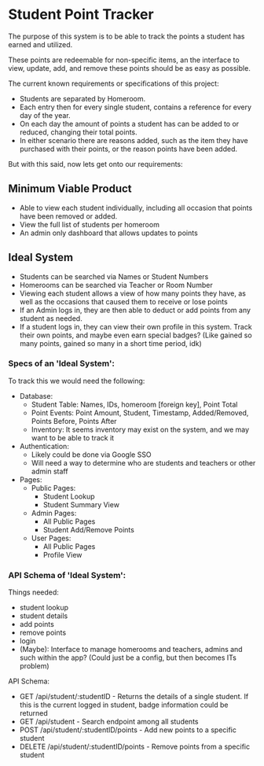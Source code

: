 # Student Point Tracker

The purpose of this system is to be able to track the points a student has earned and utilized.

These points are redeemable for non-specific items, an the interface to view, update, add, and remove these points should be as easy as possible.

The current known requirements or specifications of this project:

* Students are separated by Homeroom.
* Each entry then for every single student, contains a reference for every day of the year.
* On each day the amount of points a student has can be added to or reduced, changing their total points.
* In either scenario there are reasons added, such as the item they have purchased with their points, or the reason points have been added.

But with this said, now lets get onto our requirements:

## Minimum Viable Product

* Able to view each student individually, including all occasion that points have been removed or added.
* View the full list of students per homeroom
* An admin only dashboard that allows updates to points

## Ideal System

* Students can be searched via Names or Student Numbers
* Homerooms can be searched via Teacher or Room Number
* Viewing each student allows a view of how many points they have, as well as the occasions that caused them to receive or lose points
* If an Admin logs in, they are then able to deduct or add points from any student as needed.
* If a student logs in, they can view their own profile in this system. Track their own points, and maybe even earn special badges? (Like gained so many points, gained so many in a short time period, idk)


### Specs of an 'Ideal System':

To track this we would need the following:

* Database:
  - Student Table: Names, IDs, homeroom [foreign key], Point Total
  - Point Events: Point Amount, Student, Timestamp, Added/Removed, Points Before, Points After
  - Inventory: It seems inventory may exist on the system, and we may want to be able to track it
* Authentication:
  - Likely could be done via Google SSO
  - Will need a way to determine who are students and teachers or other admin staff
* Pages:
  - Public Pages:
    - Student Lookup
    - Student Summary View
  - Admin Pages:
    - All Public Pages
    - Student Add/Remove Points
  - User Pages:
    - All Public Pages
    - Profile View

### API Schema of 'Ideal System':

Things needed:
  - student lookup
  - student details
  - add points
  - remove points
  - login
  - (Maybe): Interface to manage homerooms and teachers, admins and such within the app? (Could just be a config, but then becomes ITs problem)

API Schema:
  - GET /api/student/:studentID - Returns the details of a single student. If this is the current logged in student, badge information could be returned
  - GET /api/student - Search endpoint among all students
  - POST /api/student/:studentID/points - Add new points to a specific student
  - DELETE /api/student/:studentID/points - Remove points from a specific student
